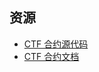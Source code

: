 ## 资源

  * [CTF 合约源代码](https://github.com/Polymarket/ctf-exchange/tree/main/lib/ctf/src/CTF.sol)
  * [CTF 合约文档](https://github.com/Polymarket/ctf-exchange/blob/main/docs/ConditionalTokens.md)
